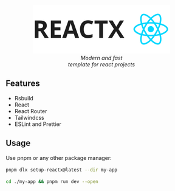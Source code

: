 <div align="center">

![Reactx](https://raw.githubusercontent.com/emrocode/reactx/main/templates/js/public/reactx_light.svg)
\
_Modern and fast\
template for react projects_

</div>

## Features

- Rsbuild
- React
- React Router
- Tailwindcss
- ESLint and Prettier

## Usage

Use pnpm or any other package manager:

```bash
pnpm dlx setup-reactx@latest --dir my-app
```

```bash
cd ./my-app && pnpm run dev --open
```
